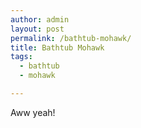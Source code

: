 ```yaml
---
author: admin
layout: post
permalink: /bathtub-mohawk/
title: Bathtub Mohawk
tags:
  - bathtub
  - mohawk

---
```


Aww yeah!

<figure>
	<img src="https://silasq.com/uploads/2014/08/photo-1.jpg" alt="">	<figcaption></figcaption>
</figure>
